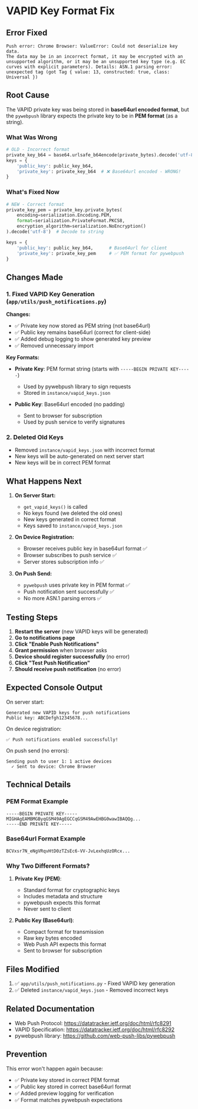 # VAPID Key Format Fix

## Error Fixed
```
Push error: Chrome Browser: ValueError: Could not deserialize key data. 
The data may be in an incorrect format, it may be encrypted with an 
unsupported algorithm, or it may be an unsupported key type (e.g. EC 
curves with explicit parameters). Details: ASN.1 parsing error: 
unexpected tag (got Tag { value: 13, constructed: true, class: Universal })
```

## Root Cause
The VAPID private key was being stored in **base64url encoded format**, but the `pywebpush` library expects the private key to be in **PEM format** (as a string).

### What Was Wrong
```python
# OLD - Incorrect format
private_key_b64 = base64.urlsafe_b64encode(private_bytes).decode('utf-8').rstrip('=')
keys = {
    'public_key': public_key_b64,
    'private_key': private_key_b64  # ❌ Base64url encoded - WRONG!
}
```

### What's Fixed Now
```python
# NEW - Correct format
private_key_pem = private_key.private_bytes(
    encoding=serialization.Encoding.PEM,
    format=serialization.PrivateFormat.PKCS8,
    encryption_algorithm=serialization.NoEncryption()
).decode('utf-8')  # Decode to string

keys = {
    'public_key': public_key_b64,      # Base64url for client
    'private_key': private_key_pem     # ✅ PEM format for pywebpush
}
```

## Changes Made

### 1. Fixed VAPID Key Generation (`app/utils/push_notifications.py`)

**Changes:**
- ✅ Private key now stored as PEM string (not base64url)
- ✅ Public key remains base64url (correct for client-side)
- ✅ Added debug logging to show generated key preview
- ✅ Removed unnecessary import

**Key Formats:**
- **Private Key**: PEM format string (starts with `-----BEGIN PRIVATE KEY-----`)
  - Used by pywebpush library to sign requests
  - Stored in `instance/vapid_keys.json`
  
- **Public Key**: Base64url encoded (no padding)
  - Sent to browser for subscription
  - Used by push service to verify signatures

### 2. Deleted Old Keys
- Removed `instance/vapid_keys.json` with incorrect format
- New keys will be auto-generated on next server start
- New keys will be in correct PEM format

## What Happens Next

1. **On Server Start:**
   - `get_vapid_keys()` is called
   - No keys found (we deleted the old ones)
   - New keys generated in correct format
   - Keys saved to `instance/vapid_keys.json`

2. **On Device Registration:**
   - Browser receives public key in base64url format ✅
   - Browser subscribes to push service ✅
   - Server stores subscription info ✅

3. **On Push Send:**
   - `pywebpush` uses private key in PEM format ✅
   - Push notification sent successfully ✅
   - No more ASN.1 parsing errors ✅

## Testing Steps

1. **Restart the server** (new VAPID keys will be generated)
2. **Go to notifications page**
3. **Click "Enable Push Notifications"**
4. **Grant permission** when browser asks
5. **Device should register successfully** (no error)
6. **Click "Test Push Notification"**
7. **Should receive push notification** (no error)

## Expected Console Output

On server start:
```
Generated new VAPID keys for push notifications
Public key: ABCDefgh12345678...
```

On device registration:
```
✅ Push notifications enabled successfully!
```

On push send (no errors):
```
Sending push to user 1: 1 active devices
  ✓ Sent to device: Chrome Browser
```

## Technical Details

### PEM Format Example
```
-----BEGIN PRIVATE KEY-----
MIGHAgEAMBMGByqGSM49AgEGCCqGSM49AwEHBG0wawIBAQQg...
-----END PRIVATE KEY-----
```

### Base64url Format Example
```
BCVxsr7N_eNgVRqvHtD0zTZsEc6-VV-JvLexhqUzORcx...
```

### Why Two Different Formats?

1. **Private Key (PEM)**:
   - Standard format for cryptographic keys
   - Includes metadata and structure
   - pywebpush expects this format
   - Never sent to client

2. **Public Key (Base64url)**:
   - Compact format for transmission
   - Raw key bytes encoded
   - Web Push API expects this format
   - Sent to browser for subscription

## Files Modified

1. ✅ `app/utils/push_notifications.py` - Fixed VAPID key generation
2. ✅ Deleted `instance/vapid_keys.json` - Removed incorrect keys

## Related Documentation

- Web Push Protocol: https://datatracker.ietf.org/doc/html/rfc8291
- VAPID Specification: https://datatracker.ietf.org/doc/html/rfc8292
- pywebpush library: https://github.com/web-push-libs/pywebpush

## Prevention

This error won't happen again because:
- ✅ Private key stored in correct PEM format
- ✅ Public key stored in correct base64url format
- ✅ Added preview logging for verification
- ✅ Format matches pywebpush expectations
